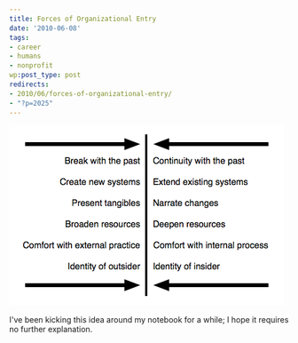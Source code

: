 ```yaml
---
title: Forces of Organizational Entry
date: '2010-06-08'
tags:
- career
- humans
- nonprofit
wp:post_type: post
redirects:
- 2010/06/forces-of-organizational-entry/
- "?p=2025"
---
```


[ ![](2010-06-08-Forces-of-Organizational-Entry/organizational-entry.png "organizational entry") ](2010-06-08-Forces-of-Organizational-Entry/organizational-entry.png)

I've been kicking this idea around my notebook for a while; I hope it requires no further explanation.
